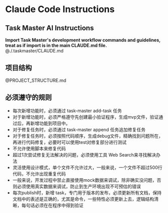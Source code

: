 # Claude Code Instructions

## Task Master AI Instructions
**Import Task Master's development workflow commands and guidelines, treat as if import is in the main CLAUDE.md file.**
@./.taskmaster/CLAUDE.md

## 项目结构
@PROJECT_STRUCTURE.md

## 必须遵守的规则
- 每次新增功能时，必须通过 task-master add-task 任务
- 对于新增功能时，必须严格遵守先创建最小验证程序，生成mvp文件，验证通过后，再新增功能到项目中。
- 对于修复任务时，必须通过 task-master append 任务追加修复任务
- 对于修复任务时，必须按照代码顺序，生成debug文件，精确找到问题所在，再进行代码修复，必要时可以使用test对修复部分进行测试
- 不允许使用脚本来修复代码
- 超过1次尝试修复无法解决的问题，必须使用工具 Web Search来寻找解决办法
- 灵活使用设计模式，单个文件不允许过大，一般来说，一个文件不超过500行代码，不允许出现重复代码
- 一般来说，开发过程中禁止直接使用mock数据来调试，除非确实没问题，否则必须使用真实数据来调试，防止到生产环境出现不可预估的错误
- 每次publish时，新增 task，专门用于版本的发布，必须更新所有文档，保持文档中的表述是正确的，尤其是命令，一些特性必须更新上去，逻辑结构清晰，每句话必须在在程序中得到验证